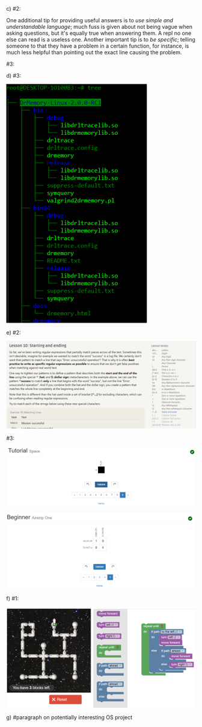 c) #2:

One additional tip for providing useful answers is to *use simple and understandable language*; much fuss is given about not being vague when asking questions, but it's equally true when answering them. A repl no one else can read is a useless one.
Another important tip is to *be specific*; telling someone to that they have a problem in a certain function, for instance, is much less helpful than pointing out the exact line causing the problem.

#3:



d) #3:


![Screenshot](https://github.com/drochecsp2017/CSCI4966/blob/master/images/CSCI4966%20--%20lab1-d3.PNG)

e) #2:

![Screenshot](images/CSCI4966--lab1-e2.PNG)

#3:

![Screenshot](https://github.com/drochecsp2017/CSCI4966/blob/master/images/CSCI4966--lab1-e3-1.PNG)


![Screenshot](https://github.com/drochecsp2017/CSCI4966/blob/master/images/CSCI4966--lab1-e3-2.PNG)

f) #1:

![Screenshot](https://github.com/drochecsp2017/CSCI4966/blob/master/images/CSCI4966--lab1-f1.PNG)

g) #paragraph on potentially interesting OS project
